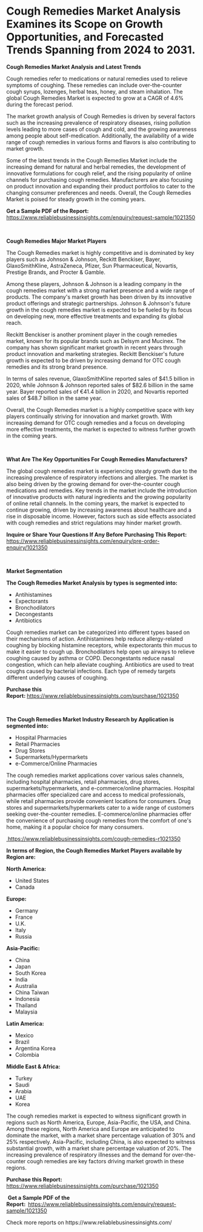 <p><h1>Cough Remedies Market Analysis Examines its Scope on Growth Opportunities, and Forecasted Trends Spanning from 2024 to 2031.</h1></p><p><strong>Cough Remedies Market Analysis and Latest Trends</strong></p>
<p><p>Cough remedies refer to medications or natural remedies used to relieve symptoms of coughing. These remedies can include over-the-counter cough syrups, lozenges, herbal teas, honey, and steam inhalation. The global Cough Remedies Market is expected to grow at a CAGR of 4.6% during the forecast period.</p><p>The market growth analysis of Cough Remedies is driven by several factors such as the increasing prevalence of respiratory diseases, rising pollution levels leading to more cases of cough and cold, and the growing awareness among people about self-medication. Additionally, the availability of a wide range of cough remedies in various forms and flavors is also contributing to market growth.</p><p>Some of the latest trends in the Cough Remedies Market include the increasing demand for natural and herbal remedies, the development of innovative formulations for cough relief, and the rising popularity of online channels for purchasing cough remedies. Manufacturers are also focusing on product innovation and expanding their product portfolios to cater to the changing consumer preferences and needs. Overall, the Cough Remedies Market is poised for steady growth in the coming years.</p></p>
<p><strong>Get a Sample PDF of the Report:&nbsp;</strong> <a href="https://www.reliablebusinessinsights.com/enquiry/request-sample/1021350">https://www.reliablebusinessinsights.com/enquiry/request-sample/1021350</a></p>
<p>&nbsp;</p>
<p><strong>Cough Remedies Major Market Players</strong></p>
<p><p>The Cough Remedies market is highly competitive and is dominated by key players such as Johnson & Johnson, Reckitt Benckiser, Bayer, GlaxoSmithKline, AstraZeneca, Pfizer, Sun Pharmaceutical, Novartis, Prestige Brands, and Procter & Gamble.</p><p>Among these players, Johnson & Johnson is a leading company in the cough remedies market with a strong market presence and a wide range of products. The company's market growth has been driven by its innovative product offerings and strategic partnerships. Johnson & Johnson's future growth in the cough remedies market is expected to be fueled by its focus on developing new, more effective treatments and expanding its global reach.</p><p>Reckitt Benckiser is another prominent player in the cough remedies market, known for its popular brands such as Delsym and Mucinex. The company has shown significant market growth in recent years through product innovation and marketing strategies. Reckitt Benckiser's future growth is expected to be driven by increasing demand for OTC cough remedies and its strong brand presence.</p><p>In terms of sales revenue, GlaxoSmithKline reported sales of $41.5 billion in 2020, while Johnson & Johnson reported sales of $82.6 billion in the same year. Bayer reported sales of €41.4 billion in 2020, and Novartis reported sales of $48.7 billion in the same year.</p><p>Overall, the Cough Remedies market is a highly competitive space with key players continually striving for innovation and market growth. With increasing demand for OTC cough remedies and a focus on developing more effective treatments, the market is expected to witness further growth in the coming years.</p></p>
<p>&nbsp;</p>
<p><strong>What Are The Key Opportunities For Cough Remedies Manufacturers?</strong></p>
<p><p>The global cough remedies market is experiencing steady growth due to the increasing prevalence of respiratory infections and allergies. The market is also being driven by the growing demand for over-the-counter cough medications and remedies. Key trends in the market include the introduction of innovative products with natural ingredients and the growing popularity of online retail channels. In the coming years, the market is expected to continue growing, driven by increasing awareness about healthcare and a rise in disposable income. However, factors such as side effects associated with cough remedies and strict regulations may hinder market growth.</p></p>
<p><strong>Inquire or Share Your Questions If Any Before Purchasing This Report:</strong> <a href="https://www.reliablebusinessinsights.com/enquiry/pre-order-enquiry/1021350">https://www.reliablebusinessinsights.com/enquiry/pre-order-enquiry/1021350</a></p>
<p>&nbsp;</p>
<p><strong>Market Segmentation</strong></p>
<p><strong>The Cough Remedies Market Analysis by types is segmented into:</strong></p>
<p><ul><li>Antihistamines</li><li>Expectorants</li><li>Bronchodilators</li><li>Decongestants</li><li>Antibiotics</li></ul></p>
<p><p>Cough remedies market can be categorized into different types based on their mechanisms of action. Antihistamines help reduce allergy-related coughing by blocking histamine receptors, while expectorants thin mucus to make it easier to cough up. Bronchodilators help open up airways to relieve coughing caused by asthma or COPD. Decongestants reduce nasal congestion, which can help alleviate coughing. Antibiotics are used to treat coughs caused by bacterial infections. Each type of remedy targets different underlying causes of coughing.</p></p>
<p><strong>Purchase this Report:&nbsp;</strong><a href="https://www.reliablebusinessinsights.com/purchase/1021350">https://www.reliablebusinessinsights.com/purchase/1021350</a></p>
<p>&nbsp;</p>
<p><strong>The Cough Remedies Market Industry Research by Application is segmented into:</strong></p>
<p><ul><li>Hospital Pharmacies</li><li>Retail Pharmacies</li><li>Drug Stores</li><li>Supermarkets/Hypermarkets</li><li>e-Commerce/Online Pharmacies</li></ul></p>
<p><p>The cough remedies market applications cover various sales channels, including hospital pharmacies, retail pharmacies, drug stores, supermarkets/hypermarkets, and e-commerce/online pharmacies. Hospital pharmacies offer specialized care and access to medical professionals, while retail pharmacies provide convenient locations for consumers. Drug stores and supermarkets/hypermarkets cater to a wide range of customers seeking over-the-counter remedies. E-commerce/online pharmacies offer the convenience of purchasing cough remedies from the comfort of one's home, making it a popular choice for many consumers.</p></p>
<p><a href="https://www.reliablebusinessinsights.com/cough-remedies-r1021350">&nbsp;https://www.reliablebusinessinsights.com/cough-remedies-r1021350</a></p>
<p><strong>In terms of Region, the Cough Remedies Market Players available by Region are:</strong></p>
<p>
    <p> <strong> North America: </strong>
        <ul>
            <li>United States</li>
            <li>Canada</li>
        </ul>
        </p> 
    <p> <strong> Europe: </strong>
        <ul>
            <li>Germany</li>
            <li>France</li>
            <li>U.K.</li>
            <li>Italy</li>
            <li>Russia</li>
        </ul>
        </p> 
    <p> <strong> Asia-Pacific: </strong>
        <ul>
            <li>China</li>
            <li>Japan</li>
            <li>South Korea</li>
            <li>India</li>
            <li>Australia</li>
            <li>China Taiwan</li>
            <li>Indonesia</li>
            <li>Thailand</li>
            <li>Malaysia</li>
        </ul>
        </p> 
    <p> <strong> Latin America: </strong>
        <ul>
            <li>Mexico</li>
            <li>Brazil</li>
            <li>Argentina Korea</li>
            <li>Colombia</li>
        </ul>
        </p> 
    <p> <strong> Middle East & Africa: </strong>
        <ul>
            <li>Turkey</li>
            <li>Saudi</li>
            <li>Arabia</li>
            <li>UAE</li>
            <li>Korea</li>
        </ul>
    </p>
    </p>
<p><p>The cough remedies market is expected to witness significant growth in regions such as North America, Europe, Asia-Pacific, the USA, and China. Among these regions, North America and Europe are anticipated to dominate the market, with a market share percentage valuation of 30% and 25% respectively. Asia-Pacific, including China, is also expected to witness substantial growth, with a market share percentage valuation of 20%. The increasing prevalence of respiratory illnesses and the demand for over-the-counter cough remedies are key factors driving market growth in these regions.</p></p>
<p><strong>Purchase this Report: </strong><a href="https://www.reliablebusinessinsights.com/purchase/1021350">https://www.reliablebusinessinsights.com/purchase/1021350</a></p>
<p>&nbsp;<strong>Get a Sample PDF of the Report:&nbsp;&nbsp;</strong><a href="https://www.reliablebusinessinsights.com/enquiry/request-sample/1021350">https://www.reliablebusinessinsights.com/enquiry/request-sample/1021350</a></p>
<p><strong></strong></p>
<p>Check more reports on https://www.reliablebusinessinsights.com/</p>